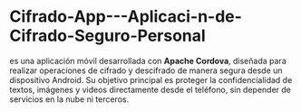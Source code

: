 # Cifrado-App---Aplicaci-n-de-Cifrado-Seguro-Personal
es una aplicación móvil desarrollada con **Apache Cordova**, diseñada para realizar operaciones de cifrado y descifrado de manera segura desde un dispositivo Android. Su objetivo principal es proteger la confidencialidad de textos, imágenes y videos directamente desde el teléfono, sin depender de servicios en la nube ni terceros.
